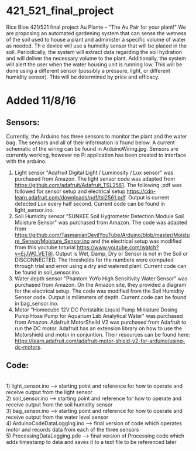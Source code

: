 # 421_521_final_project
Rice Bioe 421/521 final project
Au Plante – "The Au Pair for your plant!"
	We are proposing an automated gardening system that can sense the wetness of the soil used to house a plant and administer a specific volume of water as needed. Th
e device will use a humidity sensor that will be placed in the soil. Periodically, the system will extract data regarding the soil hydration and will deliver the necessary volume to the plant. Additionally, the system will alert the user when the water housing unit is running low. This will be done using a different sensor (possibly a pressure, light, or different humidity sensor). This will be determined by price and efficacy.
# Added 11/8/16
## Sensors:
Currently, the Arduino has three sensors to monitor the plant and the water bag. The sensors and all of their information is found below. A current schematic of the wiring can be found in ArduinoWiring.jpg. Sensors are currently working, however no Pi application has been created to interface with the arduino. <br>
1) Light sensor "Adafruit Digital Light / Luminosity / Lux sensor" was purchased from Amazon. The light sensor code was adapted from https://github.com/adafruit/Adafruit_TSL2561. The following .pdf was followed for sensor setup and electrical setup https://cdn-learn.adafruit.com/downloads/pdf/tsl2561.pdf. Output is current detected Lux every half second. Current code can be found in light_sensor.ino. <br>
2) Soil Humidity sensor "SUNKEE Soil Hygrometer Detection Module Soil Moisture Sensor" was purchased from Amazon. The code was adapted from https://github.com/TasmanianDevilYouTube/Arduino/blob/master/Moisture_Sensor/Moisture_Sensor.ino and the electrical setup was modified from this youtube toturial https://www.youtube.com/watch?v=EjJW0_VET8I. Output is Wet, Damp, Dry or Sensor is not in the Soil or DISCONNECTED. The thresholds for the numbers were computed through trial and error using a dry and watered plant. Current code can be found in soil_sensor.ino. <br>
3) Water depth sensor "Phantom YoYo High Sensitivity Water Sensor" was purchased from Amazon. On the Amazon site, they provided a diagram for the electrical setup. The code was modified from the Soil Humidity Sensor code. Output is milimeters of depth. Current code can be found in bag_sensor.ino. <br>
4) Motor "Homecube 12V DC Peristaltic Liquid Pump Miniature Dosing Pump Hose Pump for Aquarium Lab Analytical Water" was purchased from Amazon. Adafruit MotorSheild V2 was purchased from Adafruit to run the DC motor. Adafruit has an extension library on how to use the Motorshield and motor in conjuntion. Their resources can be found here: https://learn.adafruit.com/adafruit-motor-shield-v2-for-arduino/using-dc-motors. <br>

## Code:
<br> 1) light_sensor.ino --> starting point and reference for how to operate and receive output from the light sensor <br>
2) soil_sensor.ino --> starting point and reference for how to operate and receive output from the soil humidity sensor <br>
3) bag_sensor.ino --> starting point and reference for how to operate and receive output from the water level sensor <br> 
4) ArduinoCodeDataLogging.ino --> final version of code which operates motor and records data from each of the three sensors <br>
5) ProcessingDataLogging.pde --> final version of Processing code which adds timestamp to data and saves it to a text file to be referenced later <br>
